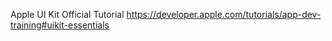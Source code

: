 Apple UI Kit Official Tutorial
https://developer.apple.com/tutorials/app-dev-training#uikit-essentials
